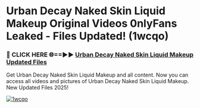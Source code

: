 # Urban Decay Naked Skin Liquid Makeup Original Videos 0nlyFans Leaked - Files Updated! (1wcqo)

<h3>🔴 CLICK HERE 🌐==►► <a href="https://tinyurl.com/up5wt9bj" rel="nofollow">Urban Decay Naked Skin Liquid Makeup Updated Files</a></h3>

Get Urban Decay Naked Skin Liquid Makeup and all content. Now you can access all videos and pictures of Urban Decay Naked Skin Liquid Makeup. New Updated Files 2025!

[![1wcqo](https://i.imgur.com/ABiUzMV.gif)](https://tinyurl.com/up5wt9bj)
